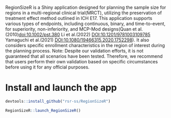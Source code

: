 RegionSizeR is a Shiny application designed for planning the sample size for regions in a multi-regional clinical trial(MRCT), utilizing the preservation of treatment effect method outlined in ICH E17. This application supports various types of endpoints, including continuous, binary, and time-to-event, for superiority, non-inferiority, and MCP-Mod designs(Quan et al.(2010)<doi:10.1002/pst.380> Li et al.(2022) <DOI:10.1201/9781003109785> Yamaguchi et al.(2021) <DOI:10.1080/19466315.2020.1752298>). It also considers specific enrollment characteristics in the region of interest during the planning process.
Note: Despite our validation efforts, it is not guaranteed that all scenarios have been tested. Therefore, we recommend that users perform their own validation based on specific circumstances before using it for any official purposes.

# Install and launch the app

```R
devtools::install_github("rsr-ss/RegionSizeR")

RegionSizeR::launch_RegionSizeR()

```


